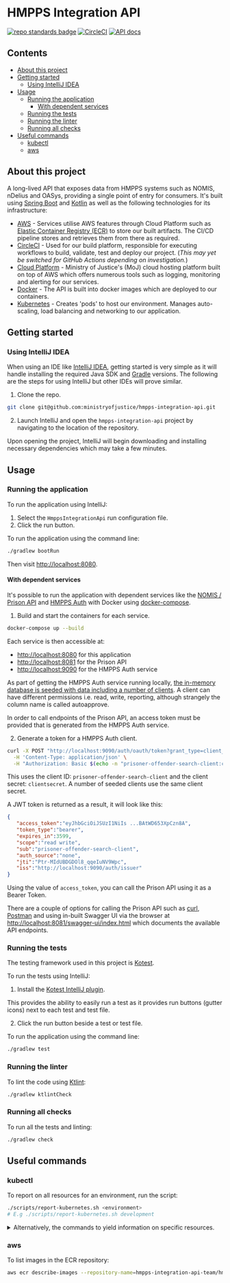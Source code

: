 # HMPPS Integration API

[![repo standards badge](https://img.shields.io/badge/dynamic/json?color=blue&style=flat&logo=github&label=MoJ%20Compliant&query=%24.result&url=https%3A%2F%2Foperations-engineering-reports.cloud-platform.service.justice.gov.uk%2Fapi%2Fv1%2Fcompliant_public_repositories%2Fhmpps-integration-api)](https://operations-engineering-reports.cloud-platform.service.justice.gov.uk/public-github-repositories.html#hmpps-integration-api "Link to report")
[![CircleCI](https://circleci.com/gh/ministryofjustice/hmpps-integration-api/tree/main.svg?style=svg)](https://circleci.com/gh/ministryofjustice/hmpps-integration-api)
[![API docs](https://img.shields.io/badge/API_docs_-view-85EA2D.svg?logo=swagger)](https://hmpps-integration-api-development.apps.live.cloud-platform.service.justice.gov.uk/swagger-ui/index.html)

## Contents

- [About this project](#about-this-project)
- [Getting started](#getting-started)
  - [Using IntelliJ IDEA](#using-intellij-idea)
- [Usage](#usage)
  - [Running the application](#running-the-application)
    - [With dependent services](#with-dependent-services)
  - [Running the tests](#running-the-tests)
  - [Running the linter](#running-the-linter)
  - [Running all checks](#running-all-checks)
- [Useful commands](#useful-commands)
  - [kubectl](#kubectl)
  - [aws](#aws)

## About this project

A long-lived API that exposes data from HMPPS systems such as NOMIS, nDelius and OASys, providing a single point of entry for consumers. It's built using [Spring Boot](https://spring.io/projects/spring-boot/) and [Kotlin](https://kotlinlang.org/) as well as the following technologies for its infrastructure:

- [AWS](https://aws.amazon.com/) - Services utilise AWS features through Cloud Platform such as [Elastic Container Registry (ECR)](https://aws.amazon.com/ecr/) to store our built artifacts. The CI/CD pipeline stores and retrieves them from there as required.
- [CircleCI](https://circleci.com/developer) - Used for our build platform, responsible for executing workflows to build, validate, test and deploy our project. (_This may yet be switched for GitHub Actions depending on investigation._)
- [Cloud Platform](https://user-guide.cloud-platform.service.justice.gov.uk/#cloud-platform-user-guide) - Ministry of Justice's (MoJ) cloud hosting platform built on top of AWS which offers numerous tools such as logging, monitoring and alerting for our services.
- [Docker](https://www.docker.com/) - The API is built into docker images which are deployed to our containers.
- [Kubernetes](https://kubernetes.io/docs/home/) - Creates 'pods' to host our environment. Manages auto-scaling, load balancing and networking to our application.

## Getting started

### Using IntelliJ IDEA

When using an IDE like [IntelliJ IDEA](https://www.jetbrains.com/idea/), getting started is very simple as it will handle installing the required Java SDK and [Gradle](https://gradle.org/) versions. The following are the steps for using IntelliJ but other IDEs will prove similar.

1. Clone the repo.

```bash
git clone git@github.com:ministryofjustice/hmpps-integration-api.git
```

2. Launch IntelliJ and open the `hmpps-integration-api` project by navigating to the location of the repository.

Upon opening the project, IntelliJ will begin downloading and installing necessary dependencies which may take a few minutes.

## Usage

### Running the application

To run the application using IntelliJ:

1. Select the `HmppsIntegrationApi` run configuration file.
2. Click the run button.

To run the application using the command line:

```bash
./gradlew bootRun
```

Then visit [http://localhost:8080](http://localhost:8080).

#### With dependent services

It's possible to run the application with dependent services like the [NOMIS / Prison API](https://github.com/ministryofjustice/prison-api) and [HMPPS Auth](https://github.com/ministryofjustice/hmpps-auth) with Docker using [docker-compose](https://docs.docker.com/compose/).

1. Build and start the containers for each service.

```bash
docker-compose up --build
```

Each service is then accessible at:

- [http://localhost:8080](http://localhost:8080) for this application
- [http://localhost:8081](http://localhost:8081) for the Prison API
- [http://localhost:9090](http://localhost:9090) for the HMPPS Auth service

As part of getting the HMPPS Auth service running locally, [the in-memory database is seeded with data including a number of clients](https://github.com/ministryofjustice/hmpps-auth/blob/main/src/main/resources/db/dev/data/auth/V900_0__clients.sql). A client can have different permissions i.e. read, write, reporting, although strangely the column name is called ​​autoapprove.

In order to call endpoints of the Prison API, an access token must be provided that is generated from the HMPPS Auth service.

2. Generate a token for a HMPPS Auth client.

```bash
curl -X POST "http://localhost:9090/auth/oauth/token?grant_type=client_credentials" \
  -H 'Content-Type: application/json' \
  -H "Authorization: Basic $(echo -n "prisoner-offender-search-client:clientsecret" | base64)"
```

This uses the client ID: `prisoner-offender-search-client` and the client secret: `clientsecret`. A number of seeded clients use the same client secret.

A JWT token is returned as a result, it will look like this:

```json
{
   "access_token":"eyJhbGciOiJSUzI1NiIs ...BAtWD653XpCzn8A",
   "token_type":"bearer",
   "expires_in":3599,
   "scope":"read write",
   "sub":"prisoner-offender-search-client",
   "auth_source":"none",
   "jti":"Ptr-MIdUBDGDOl8_qqeIuNV9Wpc",
   "iss":"http://localhost:9090/auth/issuer"
}
```

Using the value of `access_token`, you can call the Prison API using it as a Bearer Token.

There are a couple of options for calling the Prison API such as [curl](https://curl.se/), [Postman](https://www.postman.com/) and using in-built Swagger UI via the browser at [http://localhost:8081/swagger-ui/index.html](http://localhost:8081/swagger-ui/index.html) which documents the available API endpoints.

### Running the tests

The testing framework used in this project is [Kotest](https://kotest.io/).

To run the tests using IntelliJ:

1. Install the [Kotest IntelliJ plugin](https://kotest.io/docs/intellij/intellij-plugin.html).

This provides the ability to easily run a test as it provides run buttons (gutter icons) next to each test and test file.

2. Click the run button beside a test or test file.

To run the application using the command line:

```bash
./gradlew test
```

### Running the linter

To lint the code using [Ktlint](https://pinterest.github.io/ktlint/):

```bash
./gradlew ktlintCheck
```

### Running all checks

To run all the tests and linting:

```bash
./gradlew check
```

## Useful commands

### kubectl

To report on all resources for an environment, run the script:

```bash
./scripts/report-kubernetes.sh <environment>
# E.g ./scripts/report-kubernetes.sh development
```

<details>
  <summary>Alternatively, the commands to yield information on specific resources.</summary>
  <br>

  To get ingress information for a namespace:

  ```bash
  kubectl get ingress -n <namespace>
  ```

  To get a list of all services for a namespace:
  ```bash
  kubectl get service -n <namespace>
  ```

  To get a list of all deployments for a namespace:
  ```bash
  kubectl get deployment -n <namespace>
  ```

  To get a list of all pods for a namespace:
  ```bash
  kubectl get pod -n <namespace>
  ```

  To get detailed information on a specific pod:
  ```bash
  kubectl describe pod <podname> -n <namespace>
  ```

  To view logs of a pod:
  ```bash
  kubectl logs <pod-name> -n <namespace>
  ```

  To perform a command within a pod:

  ```bash
  kubectl exec <pod-name> -c <container-name> -n <namespace> <command>
  # E.g. kubectl exec hmpps-integration-api-5b8f4f9699-wbwgf -c hmpps-integration-api -n hmpps-integration-api-development -- curl http://localhost:8080/
  ```

  To delete all ingress, services, pods and deployments:
  ```bash
  kubectl delete pod,svc,deployment,ingress --all -n <namespace>
  ```
</details>

### aws

To list images in the ECR repository:
```bash
aws ecr describe-images --repository-name=hmpps-integration-api-team/hmpps-integration-api-<environment>-ecr
```
